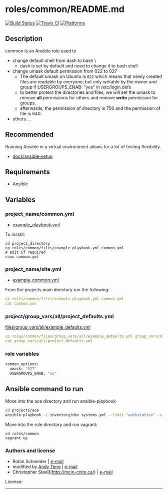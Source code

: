 # roles/common/README.md

[![Build Status](https://travis-ci.org/cjsteel/common.svg?branch=master)](https://travis-ci.org/cjsteel/common)
[![Travis CI](http://img.shields.io/travis/csteel/common/default.svg?style=flat)](http://travis-ci.org/csteel/common/default)
[![Platforms](http://img.shields.io/badge/platforms-debian%20/%20ubuntu-lightgrey.svg?style=flat)](#)

## Description

common is an Ansible role used to  

- change default shell from dash to bash \
  - dash is set by default and need to change it to bash shell
- change umask default permission from 022 to 027
  - The default umask on Ubuntu is `022` which means that newly created files are readable by everyone, but only writable by the owner and group if USERGROUPS_ENAB: "yes" in /etc/login.defs
  - to better protect the directories and files, we will set the umask to remove **all** permissions for others and remove **write**  permission for groups.
  - afterwards, the permission of directory is 750 and the permission of file is 640. 
- others ...

## Recommended

Running Ansible in a virtual environment allows for a lot of testing flexibility.

* [docs/ansible-setup](docs/ansible-setup.md)

## Requirements

* Ansible

## Variables

### project_name/common.yml

* [example_playbook.yml](files/example_playbook.yml)

To install:

```shell
cd project_directory
cp roles/common/files/example_playbook.yml common.yml
# edit if required
nano common.yml
```

### project_name/site.yml

* [example_common.yml](files/example_site.yml)

From the projects main directory run the following:

```yaml
cp roles/common/files/example_playbook.yml common.yml
cat common.yml
```

### project/group_vars/all/project_defaults.yml

[files/group_vars/all/example_defaults.yml](files/group_vars/all/example_defaults.yml)

```yaml
cp roles/common/files/group_vars/all/example_defaults.yml group_vars/all/project_defaults.yml
cat group_vars/all/project_defaults.yml
```

### role variables

```sh
common_options:
  umask: "027"
  USERGROUPS_ENAB: "no"
```

## Ansible command to run

Move into the ace directory and run ansible-playbook

```sh
cd projects/ace
ansible-playbook -i inventory/dev systems.yml --limit "workstation" -u ansible
```



Move into the role directory and run vagrant:

```shell
cd roles/common
vagrant up
```

### Authors and license

- Robin Schneider | [e-mail](mailto:ypid@riseup.net)
- modified by [Andy Teng](http://mcin-cnim.ca/) | [e-mail](mailto:andy.teng@mcin.ca)
- Christopher Steel](http://mcin-cnim.ca/) | [e-mail](mailto:christopher.steel@mcgill.ca)

License: 

***
